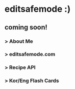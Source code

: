 # editsafemode :) 

## coming soon! 
### > About Me 
### > editsafemode.com
### > Recipe API
### > Kor/Eng Flash Cards